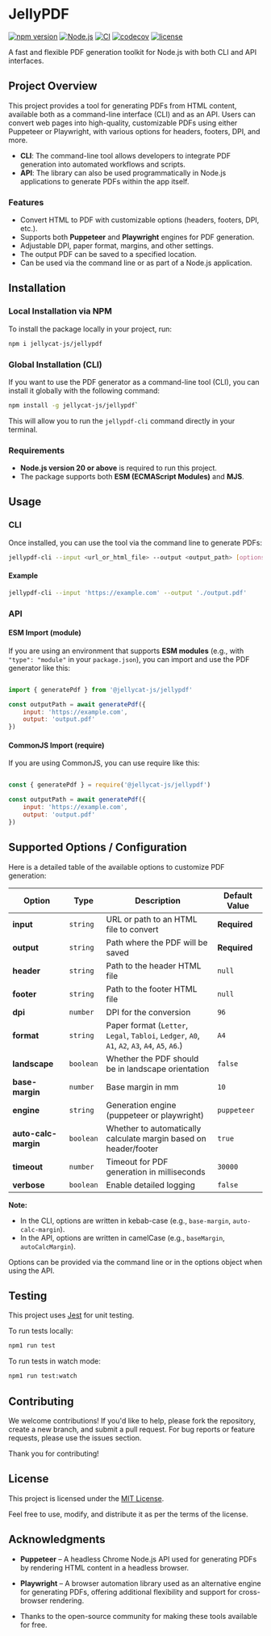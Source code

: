 # JellyPDF

[![npm version](https://img.shields.io/npm/v/@jellycat-js/jellypdf)](https://www.npmjs.com/package/@jellycat-js/jellypdf)
[![Node.js](https://img.shields.io/badge/node-20+-brightgreen)](https://nodejs.org/)
[![CI](https://github.com/jellycat/jellypdf/actions/workflows/ci.yml/badge.svg)](https://github.com/jellycat/jellypdf/actions/workflows/ci.yml)
[![codecov](https://codecov.io/gh/jellycat/jellypdf/branch/main/graph/badge.svg)](https://codecov.io/gh/jellycat/jellypdf)
[![license](https://img.shields.io/npm/l/@jellycat-js/jellypdf)](./LICENSE)

A fast and flexible PDF generation toolkit for Node.js with both CLI and API interfaces.

## Project Overview

This project provides a tool for generating PDFs from HTML content, available both as a command-line interface (CLI) and as an API. Users can convert web pages into high-quality, customizable PDFs using either Puppeteer or Playwright, with various options for headers, footers, DPI, and more.

- **CLI**: The command-line tool allows developers to integrate PDF generation into automated workflows and scripts.
- **API**: The library can also be used programmatically in Node.js applications to generate PDFs within the app itself.

### Features

- Convert HTML to PDF with customizable options (headers, footers, DPI, etc.).
- Supports both **Puppeteer** and **Playwright** engines for PDF generation.
- Adjustable DPI, paper format, margins, and other settings.
- The output PDF can be saved to a specified location.
- Can be used via the command line or as part of a Node.js application.

## Installation

### Local Installation via NPM

To install the package locally in your project, run:

```bash
npm i jellycat-js/jellypdf
```

### Global Installation (CLI)

If you want to use the PDF generator as a command-line tool (CLI), you can install it globally with the following command:

```bash
npm install -g jellycat-js/jellypdf`
```

This will allow you to run the `jellypdf-cli` command directly in your terminal.

### Requirements

- **Node.js version 20 or above** is required to run this project.
- The package supports both **ESM (ECMAScript Modules)** and **MJS**.

## Usage

### CLI

Once installed, you can use the tool via the command line to generate PDFs:

```bash
jellypdf-cli --input <url_or_html_file> --output <output_path> [options]
```

#### Example

```bash
jellypdf-cli --input 'https://example.com' --output './output.pdf'
```

### API

#### ESM Import (module)

If you are using an environment that supports **ESM modules** (e.g., with `"type": "module"` in your `package.json`), you can import and use the PDF generator like this:

```js

import { generatePdf } from '@jellycat-js/jellypdf'

const outputPath = await generatePdf({
    input: 'https://example.com',
    output: 'output.pdf'
})

```

#### CommonJS Import (require)

If you are using CommonJS, you can use require like this:

```js

const { generatePdf } = require('@jellycat-js/jellypdf')

const outputPath = await generatePdf({
    input: 'https://example.com',
    output: 'output.pdf'
})

```

## Supported Options / Configuration

Here is a detailed table of the available options to customize PDF generation:

| Option                 | Type       | Description                                                                                     | Default Value     |
|------------------------|------------|-------------------------------------------------------------------------------------------------|-------------------|
| **input**              | `string`   | URL or path to an HTML file to convert                                                          | **Required**      |
| **output**             | `string`   | Path where the PDF will be saved                                                                | **Required**      |
| **header**             | `string`   | Path to the header HTML file                                                                    | `null`            |
| **footer**             | `string`   | Path to the footer HTML file                                                                    | `null`            |
| **dpi**                | `number`   | DPI for the conversion                                                                          | `96`              |
| **format**             | `string`   | Paper format (`Letter`, `Legal`, `Tabloi`, `Ledger`, `A0`, `A1`, `A2`, `A3`, `A4`, `A5`, `A6`.) | `A4`              |
| **landscape**          | `boolean`  | Whether the PDF should be in landscape orientation                                              | `false`           |
| **base-margin**        | `number`   | Base margin in mm                                                                               | `10`              |
| **engine**             | `string`   | Generation engine (puppeteer or playwright)                                                     | `puppeteer`       |
| **auto-calc-margin**   | `boolean`  | Whether to automatically calculate margin based on header/footer                                | `true`            |
| **timeout**            | `number`   | Timeout for PDF generation in milliseconds                                                      | `30000`           |
| **verbose**            | `boolean`  | Enable detailed logging                                                                         | `false`           |
  
**Note:**  
- In the CLI, options are written in kebab-case (e.g., `base-margin`, `auto-calc-margin`).  
- In the API, options are written in camelCase (e.g., `baseMargin`, `autoCalcMargin`).  
  
Options can be provided via the command line or in the options object when using the API.

## Testing

This project uses [Jest](https://jestjs.io/) for unit testing.  
  
To run tests locally:

```bash
npm1 run test
```

To run tests in watch mode:

```bash
npm1 run test:watch
```

## Contributing

We welcome contributions! If you'd like to help, please fork the repository, create a new branch, and submit a pull request. For bug reports or feature requests, please use the issues section.  
  
Thank you for contributing!

## License

This project is licensed under the [MIT License](./LICENSE).  
  
Feel free to use, modify, and distribute it as per the terms of the license.

## Acknowledgments

- **Puppeteer** – A headless Chrome Node.js API used for generating PDFs by rendering HTML content in a headless browser.  

- **Playwright** – A browser automation library used as an alternative engine for generating PDFs, offering additional flexibility and support for cross-browser rendering.  

- Thanks to the open-source community for making these tools available for free.